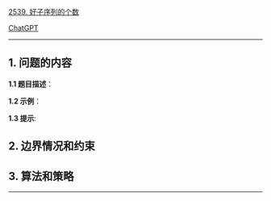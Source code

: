 [2539. 好子序列的个数](https://leetcode.cn/problems/count-the-number-of-good-subsequences)

[ChatGPT](https://chat.openai.com/g/g-GsMNEr76r-c-master)

---

## 1. 问题的内容
**1.1 题目描述**：

**1.2 示例**：

**1.3 提示**:

## 2. 边界情况和约束


## 3. 算法和策略

---
